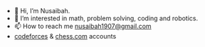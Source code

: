 - 👋 Hi, I’m Nusaibah.
- 👀 I’m interested in math, problem solving, coding and robotics.
- 📫 How to reach me nusaibah1907@gmail.com
- [codeforces](https://codeforces.com/profile/nusaibah_afifa) & [chess.com](https://www.chess.com/member/afifa1907) accounts

<!---
NusaibahAfifa/NusaibahAfifa is a ✨ special ✨ repository because its `README.md` (this file) appears on your GitHub profile.
You can click the Preview link to take a look at your changes.
--->
